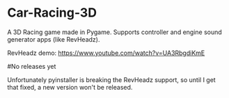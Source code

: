 # Car-Racing-3D
A 3D Racing game made in Pygame. Supports controller and engine sound generator apps (like RevHeadz).

RevHeadz demo:
https://www.youtube.com/watch?v=UA3RbgdiKmE

#No releases yet

Unfortunately pyinstaller is breaking the RevHeadz support, so until I get that fixed, a new version won't be released.

